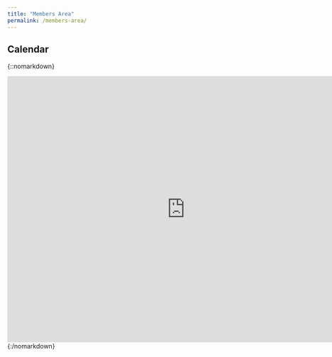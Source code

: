 ```yaml
---
title: "Members Area"
permalink: /members-area/
---
```


## Calendar
{::nomarkdown}
<iframe src="https://calendar.google.com/calendar/embed?src=8t6q27rou9nbdvb0opaur9sk8c%40group.calendar.google.com&ctz=America%2FChicago" style="border: 0" width="800" height="600" frameborder="0" scrolling="no"></iframe> 
{:/nomarkdown}
